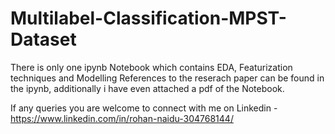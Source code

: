 # Multilabel-Classification-MPST-Dataset

There is only one ipynb Notebook which contains EDA, Featurization techniques and Modelling
References to the reserach paper can be found in the ipynb, additionally i have even attached a pdf of the Notebook.

If any queries you are welcome to connect with me on Linkedin - https://www.linkedin.com/in/rohan-naidu-304768144/
